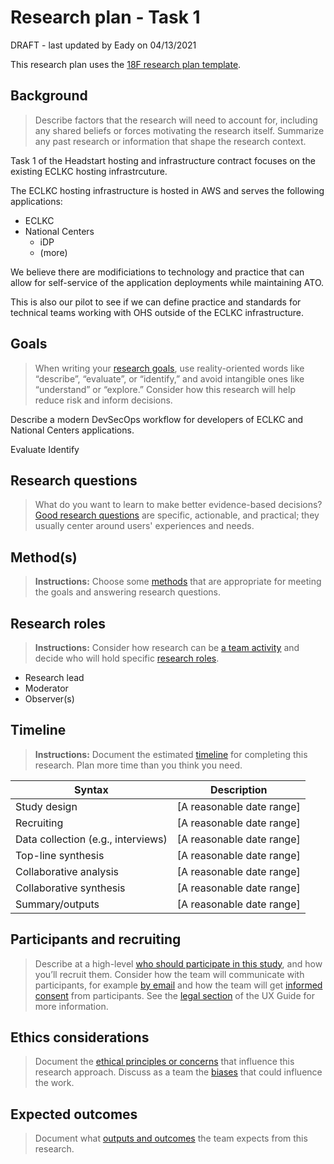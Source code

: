 # Research plan - Task 1

DRAFT - last updated by Eady on 04/13/2021

This research plan uses the [18F research plan template](https://github.com/18F/ux-guide/blob/master/_pages/resources/research-plan.md).

## Background

> Describe factors that the research will need to account for, including any shared beliefs or forces motivating the research itself. Summarize any past research or information that shape the research context.

Task 1 of the Headstart hosting and infrastructure contract focuses on the existing ECLKC hosting infrastrcuture.

The ECLKC hosting infrastructure is hosted in AWS and serves the following applications:

* ECLKC
* National Centers
  * iDP
  * (more)

We believe there are modificiations to technology and practice that can allow for self-service of the application deployments while maintaining ATO.

This is also our pilot to see if we can define practice and standards for technical teams working with OHS outside of the ECLKC infrastructure.

## Goals

> When writing your [research goals](https://ux-guide.18f.gov/research/plan/#goals), use reality-oriented words like “describe”, “evaluate”, or “identify,” and avoid intangible ones like “understand” or “explore.” Consider how this research will help reduce risk and inform decisions.

Describe a modern DevSecOps workflow for developers of ECLKC and National Centers applications.

Evaluate
Identify

## Research questions

> What do you want to learn to make better evidence-based decisions? [Good research questions](https://ux-guide.18f.gov/research/plan/#research-questions) are specific, actionable, and practical; they usually center around users' experiences and needs.


## Method(s)

> **Instructions:** Choose some [methods](https://ux-guide.18f.gov/research/plan/#methods) that are appropriate for meeting the goals and answering research questions.


## Research roles

> **Instructions:** Consider how research can be [a team activity](https://ux-guide.18f.gov/research/clarify-the-basics/#a-team-activity) and decide who will hold specific [research roles](https://ux-guide.18f.gov/research/do/#clarify-team-roles).

* Research lead
* Moderator
* Observer(s)


## Timeline

> **Instructions:** Document the estimated [timeline](https://ux-guide.18f.gov/research/plan/#timeline) for completing this research. Plan more time than you think you need.

| Syntax      | Description |
| ----------- | ----------- |
| Study design      |  [A reasonable date range] |
| Recruiting   |  [A reasonable date range] |
| Data collection (e.g., interviews) |  [A reasonable date range] |
| Top-line synthesis   |  [A reasonable date range] |
| Collaborative analysis   |  [A reasonable date range] |
| Collaborative synthesis   |  [A reasonable date range] |
| Summary/outputs   |  [A reasonable date range] |



## Participants and recruiting

> Describe at a high-level [who should participate in this study](https://ux-guide.18f.gov/research/plan/#participants-and-recruiting), and how you’ll recruit them. Consider how the team will communicate with participants, for example [by email](https://ux-guide.18f.gov/resources/#email-templates) and how the team will get [informed consent](https://ux-guide.18f.gov/research/do/#getting-informed-consent) from participants. See the [legal section](https://ux-guide.18f.gov/research/legal/) of the UX Guide for more information.

## Ethics considerations

> Document the [ethical principles or concerns](https://ux-guide.18f.gov/research/plan/#ethical-considerations) that influence this research approach. Discuss as a team the [biases](https://ux-guide.18f.gov/research/bias/) that could influence the work.


## Expected outcomes

> Document what [outputs and outcomes](https://ux-guide.18f.gov/research/plan/#outputs-and-outcomes) the team expects from this research.

